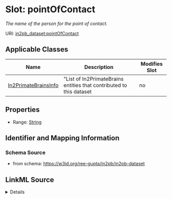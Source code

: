 # Slot: pointOfContact


_The name of the person for the point of contact._



URI: [in2pb_dataset:pointOfContact](https://w3id.org/ree-gupta/in2pb/in2pb-datasetpointOfContact)



<!-- no inheritance hierarchy -->




## Applicable Classes

| Name | Description | Modifies Slot |
| --- | --- | --- |
[In2PrimateBrainsInfo](In2PrimateBrainsInfo.md) | "List of In2PrimateBrains entities that contributed to this dataset |  no  |







## Properties

* Range: [String](String.md)





## Identifier and Mapping Information







### Schema Source


* from schema: https://w3id.org/ree-gupta/in2pb/in2pb-dataset




## LinkML Source

<details>
```yaml
name: pointOfContact
description: The name of the person for the point of contact.
from_schema: https://w3id.org/ree-gupta/in2pb/in2pb-dataset
rank: 1000
alias: pointOfContact
domain_of:
- In2PrimateBrainsInfo
range: string

```
</details>